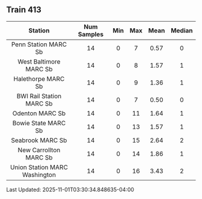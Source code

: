 ## Train 413

| Station | Num Samples | Min | Max | Mean | Median |
| :-----: | :---------: | :-: | :-: | :--: | :----: |
| Penn Station MARC Sb | 14 | 0 | 7 | 0.57 | 0 |
| West Baltimore MARC Sb | 14 | 0 | 8 | 1.57 | 1 |
| Halethorpe MARC Sb | 14 | 0 | 9 | 1.36 | 1 |
| BWI Rail Station MARC Sb | 14 | 0 | 7 | 0.50 | 0 |
| Odenton MARC Sb | 14 | 0 | 11 | 1.64 | 1 |
| Bowie State MARC Sb | 14 | 0 | 13 | 1.57 | 1 |
| Seabrook MARC Sb | 14 | 0 | 15 | 2.64 | 2 |
| New Carrollton MARC Sb | 14 | 0 | 14 | 1.86 | 1 |
| Union Station MARC Washington | 14 | 0 | 16 | 3.43 | 2 |


Last Updated: 2025-11-01T03:30:34.848635-04:00